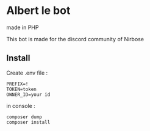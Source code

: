 # Albert le bot
made in PHP 

This bot is made for the discord community of Nirbose

## Install
Create .env file :
```
PREFIX=!
TOKEN=token
OWNER_ID=your id
```

in console :
```
composer dump
composer install
```
